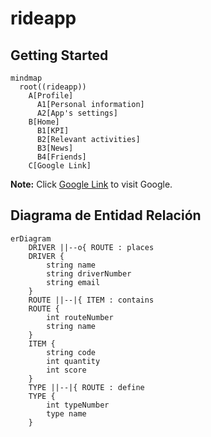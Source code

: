 # rideapp

## Getting Started

```mermaid
mindmap
  root((rideapp))
    A[Profile]
      A1[Personal information]
      A2[App's settings]
    B[Home]
      B1[KPI]
      B2[Relevant activities]
      B3[News]
      B4[Friends]
    C[Google Link]
```


**Note:** Click [Google Link](https://www.google.com) to visit Google.


## Diagrama de Entidad Relación 
```mermaid
erDiagram
    DRIVER ||--o{ ROUTE : places
    DRIVER {
        string name
        string driverNumber
        string email
    }
    ROUTE ||--|{ ITEM : contains
    ROUTE {
        int routeNumber
        string name
    }
    ITEM {
        string code 
        int quantity
        int score
    }
    TYPE ||--|{ ROUTE : define
    TYPE {
        int typeNumber
        type name
    }
```
